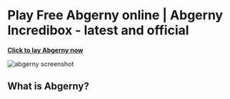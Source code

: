 # Play Free Abgerny online | Abgerny Incredibox - latest and official

**[Click to lay Abgerny now](https://abgerny.my/)**

![abgerny screenshot](https://abgerny.my/abgerny-screenshot.png)

## What is Abgerny?
